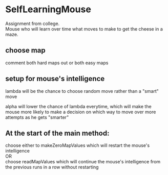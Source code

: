 # SelfLearningMouse

Assignment from college.  
Mouse who will learn over time what moves to make to get the cheese in a maze.

## choose map

comment both hard maps out or both easy maps

## setup for mouse's intelligence

lambda will be the chance to choose random move rather than a "smart" move  

alpha will lower the chance of lambda everytime, which will make the mouse more likely to make a decision on which way to move over more attempts as he gets "smarter"  




## At the start of the main method:

choose either to makeZeroMapValues which will restart the mouse's intelligence  
OR  
choose readMapValues which will continue the mouse's intelligence from the previous runs in a row without restarting


